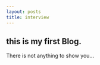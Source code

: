 ```yaml
---
layout: posts
title: interview
---
```


## this is my first Blog.
 
>>>>>>> 
There is not anything to show you...
